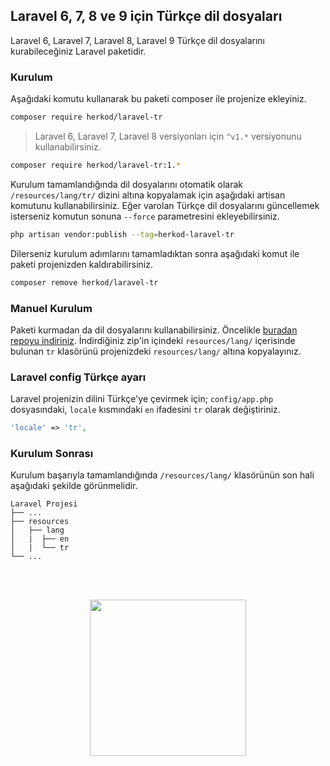 ## Laravel 6, 7, 8 ve 9 için Türkçe dil dosyaları
Laravel 6, Laravel 7, Laravel 8, Laravel 9 Türkçe dil dosyalarını kurabileceğiniz Laravel paketidir.

### Kurulum

Aşağıdaki komutu kullanarak bu paketi composer ile projenize ekleyiniz.

```bash
composer require herkod/laravel-tr
```

> Laravel 6, Laravel 7, Laravel 8 versiyonları için  `^v1.*` versiyonunu kullanabilirsiniz.

```bash
composer require herkod/laravel-tr:1.*
```

Kurulum tamamlandığında dil dosyalarını otomatik olarak `/resources/lang/tr/` dizini altına kopyalamak için aşağıdaki artisan komutunu kullanabilirsiniz. Eğer varolan Türkçe dil dosyalarını güncellemek isterseniz komutun sonuna `--force` parametresini ekleyebilirsiniz.

```bash
php artisan vendor:publish --tag=herkod-laravel-tr
```

Dilerseniz kurulum adımlarını tamamladıktan sonra aşağıdaki komut ile paketi projenizden kaldırabilirsiniz.
```bash
composer remove herkod/laravel-tr
```

### Manuel Kurulum
Paketi kurmadan da dil dosyalarını kullanabilirsiniz. Öncelikle [buradan repoyu indiriniz](https://github.com/herkod/laravel-tr/archive/master.zip). İndirdiğiniz zip'in içindeki `resources/lang/` içerisinde bulunan `tr` klasörünü projenizdeki `resources/lang/` altına kopyalayınız.


### Laravel config Türkçe ayarı

Laravel projenizin dilini Türkçe'ye çevirmek için; `config/app.php` dosyasındaki, `locale` kısmındaki `en` ifadesini `tr` olarak değiştiriniz.

```php
'locale' => 'tr',
```

### Kurulum Sonrası
Kurulum başarıyla tamamlandığında `/resources/lang/` klasörünün son hali aşağıdaki şekilde görünmelidir.

    Laravel Projesi
    ├── ...
    ├── resources
    │   ├── lang
    │   |  ├── en
    │   |  └── tr
    └── ...

<br>
<br>
<p align="center">
  <a href="https://www.herkod.com"><img src="https://herkod.com/images/logo/logo.svg" width="250"></a>
</p>